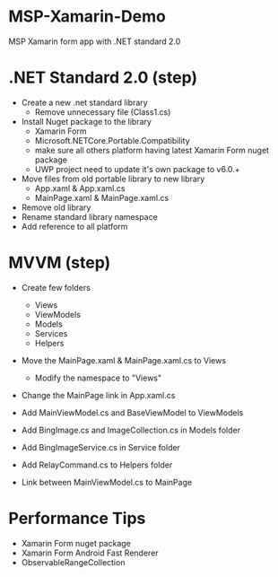 # MSP-Xamarin-Demo
MSP Xamarin form app with .NET standard 2.0


.NET Standard 2.0 (step)
==========================
- Create a new .net standard library
    - Remove unnecessary file (Class1.cs)
- Install Nuget package to the library
    - Xamarin Form
    - Microsoft.NETCore.Portable.Compatibility
    - make sure all others platform having latest Xamarin Form nuget package
    - UWP project need to update it's own package to v6.0.+
- Move files from old portable library to new library
    - App.xaml & App.xaml.cs
    - MainPage.xaml & MainPage.xaml.cs
- Remove old library
- Rename standard library namespace
- Add reference to all platform

MVVM (step)
==========================
- Create few folders
    - Views
    - ViewModels
    - Models
    - Services
    - Helpers

- Move the MainPage.xaml & MainPage.xaml.cs to Views
    - Modify the namespace to "Views"
- Change the MainPage link in App.xaml.cs
- Add MainViewModel.cs and BaseViewModel to ViewModels
- Add BingImage.cs and ImageCollection.cs in Models folder
- Add BingImageService.cs in Service folder
- Add RelayCommand.cs to Helpers folder
- Link between MainViewModel.cs to MainPage

Performance Tips
==========================
- Xamarin Form nuget package
- Xamarin Form Android Fast Renderer
- ObservableRangeCollection
